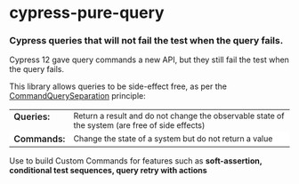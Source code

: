 # cypress-pure-query

### Cypress queries that will not fail the test when the query fails.

Cypress 12 gave query commands a new API, but they still fail the test when the query fails. 

This library allows queries to be side-effect free, as per the [CommandQuerySeparation](https://martinfowler.com/bliki/CommandQuerySeparation.html) principle:


<table>
  <tbody>
    <tr style="border: none">
      <td style="border: none; font-weight: 600; vertical-align: text-top; ">Queries:</td>
      <td style="border: none; font-size: 14px">Return a result and do not change the observable state of the system (are free of side effects)</td>
    </tr>
    <tr style="border: none; background-color: white">
      <td style="border: none; font-weight: 600; vertical-align: text-top; ">Commands:</td>
      <td style="border: none; font-size: 14px">Change the state of a system but do not return a value</td>
    </tr>
  </tbody>
</table>

Use to build Custom Commands for features such as **soft-assertion, conditional test sequences, query retry with actions**
